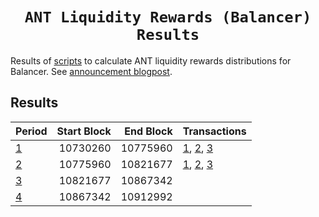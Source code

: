 <h1 align=center><code>ANT Liquidity Rewards (Balancer) Results</code></h1>

Results of [scripts](https://github.com/aragonone/ant-balancer-rewards) to calculate ANT liquidity rewards distributions for Balancer. See [announcement blogpost](https://aragon.org/blog/ant-liquidity-rewards-now-on-balancer).

## Results

| Period               | Start Block | End Block | Transactions                                                                                                                                                                                                                                                                                      |
| :-----               | ----------: | --------: | :-----------                                                                                                                                                                                                                                                                                      |
| [1](/1/_totals.json) | 10730260    | 10775960  | [1](https://etherscan.io/tx/0xca4335fc22506563f103908c4a9d68efaebf2755c2c098214efda3f028b79526), [2](https://etherscan.io/tx/0x077c0b74360720863bddc350281e0c0e589833b61d02c8ee49beb8d9aeeec895), [3](https://etherscan.io/tx/0x4d35ebcd0d23802043ca09826b78ebbdd82d98feddb09060c4e271a925d587a2) |
| [2](/2/_totals.json) | 10775960    | 10821677  | [1](https://etherscan.io/tx/0xad0babfc44403c6df2c55ffcbbc01a94e1ea4360fe623d8117655a8e1c7c7824), [2](https://etherscan.io/tx/0xcfff724e20167b6a615c1e199cd7ed6ba921e483d3b8a64256a62d7568979b83), [3](https://etherscan.io/tx/0x3dcd4b32a3ed2f09cba5638bbe5336e3f5ab3106e24a1e6c4c176ce17a6deae1) |
| [3](/3/_totals.json) | 10821677    | 10867342  |                                                                                                                                                                                                                                                                                                   |
| [4](/4/_totals.json) | 10867342    | 10912992  |                                                                                                                                                                                                                                                                                                   |

